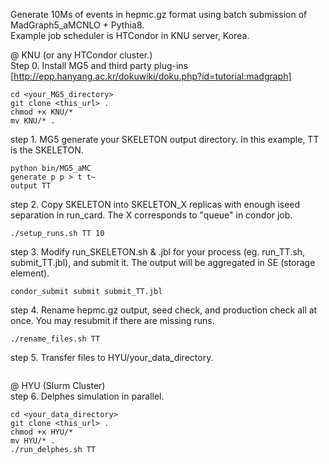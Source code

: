 Generate 10Ms of events in hepmc.gz format using batch submission of MadGraph5_aMCNLO + Pythia8. \
Example job scheduler is HTCondor in KNU server, Korea.

@ KNU (or any HTCondor cluster.) \
Step 0. Install MG5 and third party plug-ins [http://epp.hanyang.ac.kr/dokuwiki/doku.php?id=tutorial:madgraph] 
~~~
cd <your_MG5_directory>
git clone <this_url> .
chmod +x KNU/*
mv KNU/* .
~~~

step 1. MG5 generate your SKELETON output directory. In this example, TT is the SKELETON.
~~~  
python bin/MG5_aMC
generate p p > t t~
output TT
~~~

step 2. Copy SKELETON into SKELETON_X replicas with enough iseed separation in run_card. The X corresponds to "queue" in condor job.
~~~
./setup_runs.sh TT 10
~~~

step 3. Modify run_SKELETON.sh & .jbl for your process (eg. run_TT.sh, submit_TT.jbl), and submit it. The output will be aggregated in SE (storage element).
~~~
condor_submit submit submit_TT.jbl
~~~

step 4. Rename hepmc.gz output, seed check, and production check all at once. You may resubmit if there are missing runs.
~~~
./rename_files.sh TT
~~~

step 5. Transfer files to HYU/your_data_directory.
~~~

~~~

@ HYU (Slurm Cluster) \
step 6. Delphes simulation in parallel.
~~~
cd <your_data_directory>
git clone <this_url> .
chmod +x HYU/*
mv HYU/* .
./run_delphes.sh TT
~~~
